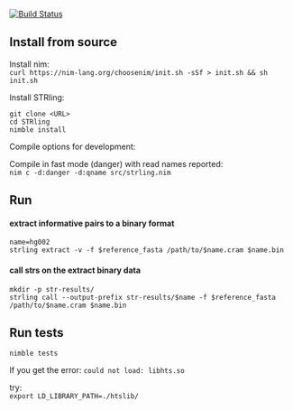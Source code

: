 [![Build Status](https://travis-ci.org/quinlan-lab/STRling.svg?branch=master)](https://travis-ci.org/quinlan-lab/STRling)

## Install from source

Install nim:  
`curl https://nim-lang.org/choosenim/init.sh -sSf > init.sh && sh init.sh`

Install STRling:  
```
git clone <URL>
cd STRling
nimble install
```

Compile options for development:  

Compile in fast mode (danger) with read names reported:  
`nim c -d:danger -d:qname src/strling.nim`

## Run

#### extract informative pairs to a binary format
```
name=hg002
strling extract -v -f $reference_fasta /path/to/$name.cram $name.bin
```

#### call strs on the extract binary data

```
mkdir -p str-results/
strling call --output-prefix str-results/$name -f $reference_fasta /path/to/$name.cram $name.bin
```


## Run tests
`nimble tests`

If you get the error:
`could not load: libhts.so`

try:  
`export LD_LIBRARY_PATH=./htslib/`

